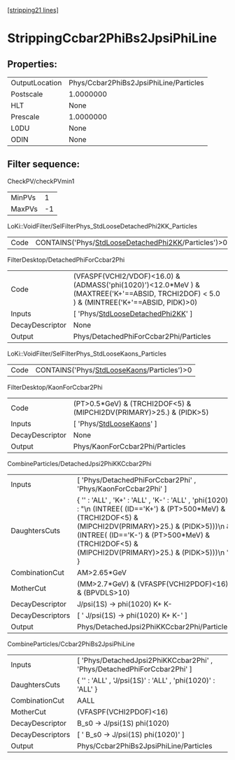 [[stripping21 lines]](./stripping21-index)

# StrippingCcbar2PhiBs2JpsiPhiLine

## Properties:

|                |                                        |
|----------------|----------------------------------------|
| OutputLocation | Phys/Ccbar2PhiBs2JpsiPhiLine/Particles |
| Postscale      | 1.0000000                              |
| HLT            | None                                   |
| Prescale       | 1.0000000                              |
| L0DU           | None                                   |
| ODIN           | None                                   |

## Filter sequence:

CheckPV/checkPVmin1

|        |     |
|--------|-----|
| MinPVs | 1   |
| MaxPVs | -1  |

LoKi::VoidFilter/SelFilterPhys_StdLooseDetachedPhi2KK_Particles

|      |                                                                                                              |
|------|--------------------------------------------------------------------------------------------------------------|
| Code | CONTAINS('Phys/[StdLooseDetachedPhi2KK](./stripping21-commonparticles-stdloosedetachedphi2kk)/Particles')\>0 |

FilterDesktop/DetachedPhiForCcbar2Phi

|                 |                                                                                                                                              |
|-----------------|----------------------------------------------------------------------------------------------------------------------------------------------|
| Code            | (VFASPF(VCHI2/VDOF)\<16.0) & (ADMASS('phi(1020)')\<12.0\*MeV ) & (MAXTREE('K+'==ABSID, TRCHI2DOF) \< 5.0 ) & (MINTREE('K+'==ABSID, PIDK)\>0) |
| Inputs          | [ 'Phys/[StdLooseDetachedPhi2KK](./stripping21-commonparticles-stdloosedetachedphi2kk)' ]                                                  |
| DecayDescriptor | None                                                                                                                                         |
| Output          | Phys/DetachedPhiForCcbar2Phi/Particles                                                                                                       |

LoKi::VoidFilter/SelFilterPhys_StdLooseKaons_Particles

|      |                                                                                            |
|------|--------------------------------------------------------------------------------------------|
| Code | CONTAINS('Phys/[StdLooseKaons](./stripping21-commonparticles-stdloosekaons)/Particles')\>0 |

FilterDesktop/KaonForCcbar2Phi

|                 |                                                                           |
|-----------------|---------------------------------------------------------------------------|
| Code            | (PT\>0.5\*GeV) & (TRCHI2DOF\<5) & (MIPCHI2DV(PRIMARY)\>25.) & (PIDK\>5)   |
| Inputs          | [ 'Phys/[StdLooseKaons](./stripping21-commonparticles-stdloosekaons)' ] |
| DecayDescriptor | None                                                                      |
| Output          | Phys/KaonForCcbar2Phi/Particles                                           |

CombineParticles/DetachedJpsi2PhiKKCcbar2Phi

|                  |                                                                                                                                                                                                                                                                          |
|------------------|--------------------------------------------------------------------------------------------------------------------------------------------------------------------------------------------------------------------------------------------------------------------------|
| Inputs           | [ 'Phys/DetachedPhiForCcbar2Phi' , 'Phys/KaonForCcbar2Phi' ]                                                                                                                                                                                                           |
| DaughtersCuts    | { '' : 'ALL' , 'K+' : 'ALL' , 'K-' : 'ALL' , 'phi(1020)' : "\n (INTREE( (ID=='K+') & (PT\>500\*MeV) & (TRCHI2DOF\<5) & (MIPCHI2DV(PRIMARY)\>25.) & (PIDK\>5)))\n & (INTREE( (ID=='K-') & (PT\>500\*MeV) & (TRCHI2DOF\<5) & (MIPCHI2DV(PRIMARY)\>25.) & (PIDK\>5)))\n " } |
| CombinationCut   | AM\>2.65\*GeV                                                                                                                                                                                                                                                            |
| MotherCut        | (MM\>2.7\*GeV) & (VFASPF(VCHI2PDOF)\<16) & (BPVDLS\>10)                                                                                                                                                                                                                  |
| DecayDescriptor  | J/psi(1S) -\> phi(1020) K+ K-                                                                                                                                                                                                                                            |
| DecayDescriptors | [ ' J/psi(1S) -\> phi(1020) K+ K-' ]                                                                                                                                                                                                                                   |
| Output           | Phys/DetachedJpsi2PhiKKCcbar2Phi/Particles                                                                                                                                                                                                                               |

CombineParticles/Ccbar2PhiBs2JpsiPhiLine

|                  |                                                                           |
|------------------|---------------------------------------------------------------------------|
| Inputs           | [ 'Phys/DetachedJpsi2PhiKKCcbar2Phi' , 'Phys/DetachedPhiForCcbar2Phi' ] |
| DaughtersCuts    | { '' : 'ALL' , 'J/psi(1S)' : 'ALL' , 'phi(1020)' : 'ALL' }                |
| CombinationCut   | AALL                                                                      |
| MotherCut        | (VFASPF(VCHI2PDOF)\<16)                                                   |
| DecayDescriptor  | B_s0 -\> J/psi(1S) phi(1020)                                              |
| DecayDescriptors | [ ' B_s0 -\> J/psi(1S) phi(1020)' ]                                     |
| Output           | Phys/Ccbar2PhiBs2JpsiPhiLine/Particles                                    |
